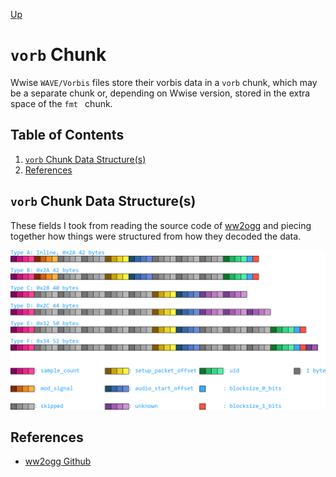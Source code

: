 [Up](.)

# `vorb` Chunk
Wwise `WAVE/Vorbis` files store their vorbis data in a `vorb` chunk, which may
be a separate chunk or, depending on Wwise version, stored in the extra space
of the `fmt ` chunk.

## Table of Contents
1. [`vorb` Chunk Data Structure(s)](#vorb-chunk-data-structure)
0. [References](#references)

## `vorb` Chunk Data Structure(s)
These fields I took from reading the source code of [ww2ogg][ww2ogg gh] and
piecing together how things were structured from how they decoded the
data.

![A](vorbchunk.png)

## References
* [ww2ogg Github][ww2ogg gh]

[ww2ogg gh]:https://github.com/hcs64/ww2ogg
